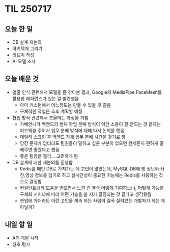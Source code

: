 # TIL 250717

## 오늘 한 일
- DB 설계 재논의
- 아키텍쳐 그리기
- 리드미 작성
- AI 모델 조사

## 오늘 배운 것
- 얼굴 인식 관련해서 모델을 좀 찾아본 결과, Google의 MediaPipe FaceMesh를 활용한 레퍼런스가 있는 걸 발견했음
    - 아마 커스텀해서 어느정도는 만들 수 있을 것 같음
    - 구체적인 작업은 추후 계획할 예정
- 협업 방식 관련해서 조율하는 과정을 거침
    - 가배언니가 백엔드의 현재 작업 분배 방식이 약간 소통이 잘 안되는 것 같다는 피드백을 주어서 업무 분배 방식에 대해 다시 논의를 했음
    - 데일리 스크럼 후 백엔드 자체 업무 분배 시간을 갖기로 함
    - 당장 문제가 없더라도 팀원들이 말하고 싶은 부분이 있으면 언제든지 편하게 말해주면 좋겠다고 했음
    - 좋은 팀장은 뭘까... 고민하게 됨
- DB 설계에 대한 재논의를 진행함
    - Redis를 메인 DB로 가져가는 데 고민이 많았는데, MySQL DB에 방 정보와 사진,영상 정보를 담기로 하고 실시간성이 중요한 기능에는 Redis를 사용하는 것으로 결정함
    - 컨설턴트님께 도움을 받으면서 느낀 건 결국 어떻게 기획하느냐, 어떻게 기능을 구체화 시키냐에 따라 어떤 기술을 쓸 지가 결정되는 것 같다고 생각했음
    - 현업에 가더라도 이런 고민을 계속 하는 사람이 결국 실력있는 개발자가 되는 게 아닐까?
## 내일 할 일
- API 개발 시작
- 상호 평가